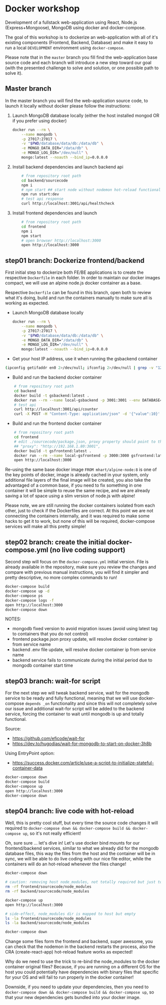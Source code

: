 # Docker workshop

Development of a fullstack web-application using React, Node.js (Express+Mongoose), MongoDB using docker and docker-compose.

The goal of this workshop is to dockerize an web-application with all of it's existing components (Frontend, Backend, Database) and make it easy to run a local  `DEVELOPMENT` environment using `docker-compose`.

Please note that in the `master` branch you fill find the web-application base source code and each branch will introduce a new step toward our goal (with the presented challenge to solve and solution, or one possible path to solve it).

## Master branch

In the master branch you will find the web-application source code, to launch it locally without docker please follow the instructions:

1) Launch MongoDB database locally (either the host installed mongod OR if you prefer using docker)

    ```bash
    docker run --rm \
        --name mongodb \
        -p 27017:27017 \
        -v "$PWD/database/data/db:/data/db" \
        -e MONGO_DATA_DIR="/data/db" \
        -e MONGO_LOG_DIR="/dev/null" \
        mongo:latest --noauth --bind_ip=0.0.0.0
    ```

2) Install backend dependencies and launch backend api

    ```bash
        # from repository root path
        cd backend/sourcecode
        npm i
        # npm start ## start node without nodemon hot-reload functionality
        npm run start:dev
        # test api response
        curl http://localhost:3001/api/healthcheck
    ```

3) Install frontend dependencies and launch

    ```bash
        # from repository root path
        cd frontend
        npm i
        npm start
        # open browser http://localhost:3000
        open http://localhost:3000
    ```

## step01 branch: Dockerize frontend/backend

First initial step to dockerize both FE/BE applications is to create the respective `Dockerfile` in each folder.
In order to maintain our docker images compact, we will use an alpine node.js docker container as a base.

Respective `Dockerfile` can be found in this branch, open both to review what it's doing, build and run the containers manually to make sure all is working as expected.

* Launch MongoDB database locally

    ```bash
    docker run --rm \
        --name mongodb \
        -p 27017:27017 \
        -v "$PWD/database/data/db:/data/db" \
        -e MONGO_DATA_DIR="/data/db" \
        -e MONGO_LOG_DIR="/dev/null" \
        mongo:latest --noauth --bind_ip=0.0.0.0
    ```

* Get your host IP address, use it when running the gsbackend container

```bash
(ipconfig getifaddr en0 2>/dev/null; ifconfig 2>/dev/null | grep -v "127.0.0.1" | grep -oP '(?<=inet\saddr:)\d+(\.\d+){3}';)
```

* Build and run the backend docker container

```bash
    # from repository root path
    cd backend
    docker build -t gsbackend:latest .
    docker run --rm --name local-gsbackend -p 3001:3001 --env DATABASE="mongodb://192.168.1.80:27017/gsworkshop?retryWrites=true" gsbackend:latest
    # test api
    curl http://localhost:3001/api/counter
    curl -X POST -H "Content-Type: application/json" -d '{"value":10}' http://localhost:3001/api/counter
```

* Build and run the frontend docker container

```bash
    # from repository root path
    cd frontend
    # edit ./sourcecode/package.json, proxy property should point to the host IP address
    ## "proxy": "http://192.168.1.80:3001",
    docker build -t gsfrontend:latest .
    docker run --rm --name local-gsfrontend -p 3000:3000 gsfrontend:latest
    open http://localhost:3000
```

Re-using the same base docker image `FROM mhart/alpine-node:8` is one of the key points of docker, image is already cached in your system, only additional file layers of the final image will be created, you also take the advantaged of a common base, if you need to fix something in one container it will be simple to reuse the same recipe, and we are already saving a lot of space using a slim version of node.js with alpine!

Please note, we are still running the docker containers isolated from each other, just to check if the Dockerfiles are correct. At this point we are not connecting the containers internally, and it was required to make some hacks to get it to work, but none of this will be required, docker-compose services will make all this pretty simple!

## step02 branch: create the initial docker-compose.yml (no live coding support)

Second step will focus on the `docker-compose.yml` initial version. File is already available in the repository, make sure you review the changes and compare with previous manual instructions, you will find it simpler and pretty descriptive, no more complex commands to run!

```bash
docker-compose build
docker-compose up -d
docker-compose ps
docker-compose logs -f
open http://localhost:3000
docker-compose down
```

NOTES:

* mongodb fixed version to avoid migration issues (avoid using latest tag to containers that you do not control)
* frontend package.json proxy update, will resolve docker container ip from service name
* backend .env file update, will resolve docker container ip from service name
* backend service fails to communicate during the initial period due to mongodb container start time

## step03 branch: wait-for script

For the next step we will tweak backend service, wait for the mongodb service to be ready and fully functional, meaning that we will use docker-compose `depends
_on` functionality and since this will not completely solve our issue and additional wait-for script will be added to the backend service, forcing the container to wait until mongodb is up and totally functional.

Source:

* <https://github.com/eficode/wait-for>
* <https://dev.to/hugodias/wait-for-mongodb-to-start-on-docker-3h8b>

Using EntryPoint option:

* <https://success.docker.com/article/use-a-script-to-initialize-stateful-container-data>

```bash
docker-compose down
docker-compose build
docker-compose up
open http://localhost:3000
docker-compose down
```

## step04 branch: live code with hot-reload

Well, this is pretty cool stuff, but every time the source code changes it will required to `docker-compose down && docker-compose build && docker-compose up`, so it's not really efficient!

Oh, sure sure ... let's dive in! Let's use docker bind mounts for our frontend/backend services, similar to what we already did for the mongodb database files, this way the files from the host and the container will be in sync, we will be able to do live coding with our nice file editor, while the containers will do an hot-reload whenever the files change!

```bash
docker-compose down

# caution: removing host node_modules, not totally required but just to make sure all is fine!
rm -rf frontend/sourcecode/node_modules
rm -rf backend/sourcecode/node_modules

docker-compose up
open http://localhost:3000

# side-effect, node_modules dir is mapped to host but empty
ls -la frontend/sourcecode/node_modules
ls -la backend/sourcecode/node_modules

docker-compose down
```

Change some files form the frontend and backend, super awesome, you can check that the nodemon in the backend restarts the process, also the CRA (create-react-app) hot-reload feature works as expected!

Why do we need to use the trick to re-bind the node_modules to the docker container original files? Because, if you are running on a different OS for the host you could potentially have dependencies with binary files that specific for your OS and will fail to run properly in the docker container!

Downside, if you need to update your dependencies, then you need to `docker-compose down && docker-compose build && docker-compose up`, so that your new dependencies gets bundled into your docker image.
